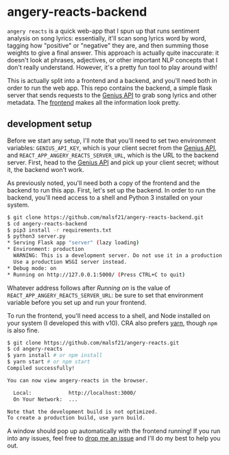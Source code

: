 # angery-reacts-backend

`angery reacts` is a quick web-app that I spun up that runs sentiment analysis on song lyrics: essentially, it'll scan song lyrics word by word, tagging how "positive" or "negative" they are, and then summing those weights to give a final answer. This approach is actually quite inaccurate: it doesn't look at phrases, adjectives, or other important NLP concepts that I don't really understand. However, it's a pretty fun tool to play around with!

This is actually split into a frontend and a backend, and you'll need both in order to run the web app. This repo contains the backend, a simple flask server that sends requests to the [Genius API](https://docs.genius.com/) to grab song lyrics and other metadata. The [frontend](https://github.com/malsf21/angery-reacts) makes all the information look pretty.

## development setup

Before we start any setup, I'll note that you'll need to set two environment variables: `GENIUS_API_KEY`, which is your client secret from the [Genius API](https://docs.genius.com/), and `REACT_APP_ANGERY_REACTS_SERVER_URL`, which is the URL to the backend server. First, head to the [Genius API](https://docs.genius.com/) and pick up your client secret; without it, the backend won't work.

As previously noted, you'll need both a copy of the frontend and the backend to run this app. First, let's set up the backend. In order to run the backend, you'll need access to a shell and Python 3 installed on your system.

```sh
$ git clone https://github.com/malsf21/angery-reacts-backend.git
$ cd angery-reacts-backend
$ pip3 install -r requirements.txt
$ python3 server.py
* Serving Flask app "server" (lazy loading)
* Environment: production
  WARNING: This is a development server. Do not use it in a production deployment.
  Use a production WSGI server instead.
* Debug mode: on
* Running on http://127.0.0.1:5000/ (Press CTRL+C to quit)
```

Whatever address follows after *Running on* is the value of `REACT_APP_ANGERY_REACTS_SERVER_URL`: be sure to set that environment variable before you set up and run your frontend.

To run the frontend, you'll need access to a shell, and Node installed on your system (I developed this with v10). CRA also prefers [yarn](https://yarnpkg.com), though `npm` is also fine.

```sh
$ git clone https://github.com/malsf21/angery-reacts.git
$ cd angery-reacts
$ yarn install # or npm install
$ yarn start # or npm start
Compiled successfully!

You can now view angery-reacts in the browser.

  Local:            http://localhost:3000/
  On Your Network:  ...

Note that the development build is not optimized.
To create a production build, use yarn build.
```

A window should pop up automatically with the frontend running! If you run into any issues, feel free to [drop me an issue](https://github.com/malsf21/angery-reacts/issues) and I'll do my best to help you out.

